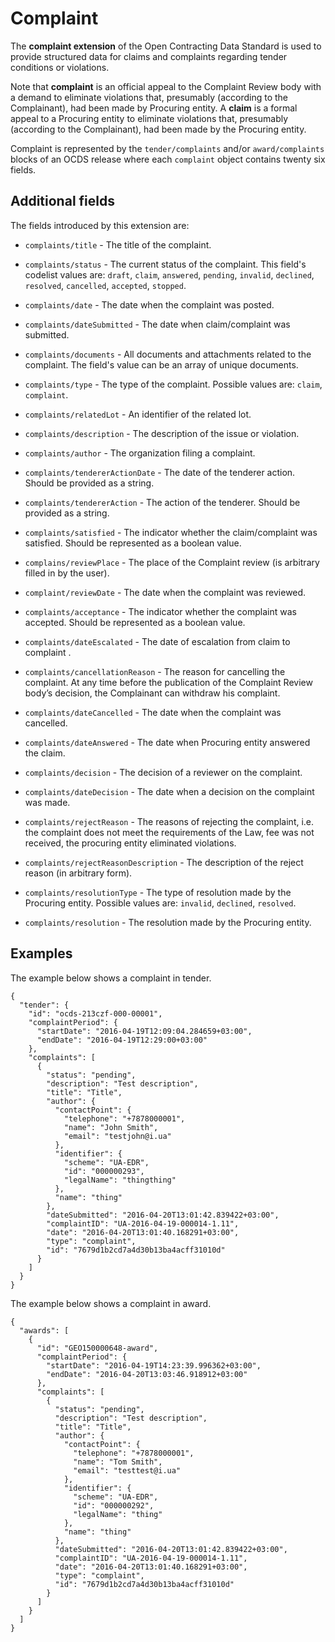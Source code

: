 # Complaint

The **complaint extension** of the Open Contracting Data Standard is used to provide structured data for claims and complaints regarding tender conditions or violations.

Note that **complaint** is an official appeal to the Complaint Review body with a demand to eliminate violations that, presumably (according to the Complainant), had been made by Procuring entity. A **claim** is a formal appeal to a Procuring entity to eliminate violations that, presumably (according to the Complainant), had been made by the Procuring entity.

Complaint is represented by the `tender/complaints` and/or `award/complaints` blocks of an OCDS release where each `complaint` object contains twenty six fields.

## Additional fields

The fields introduced by this extension are:

* `complaints/title` - The title of the complaint.

* `complaints/status` - The current status of the complaint. This field's codelist values are: `draft`, `claim`, `answered`, `pending`, `invalid`, `declined`, `resolved`, `cancelled`, `accepted`, `stopped`.

* `complaints/date` - The date when the complaint was posted.

* `complaints/dateSubmitted` - The date when claim/complaint was submitted.

* `complaints/documents` - All documents and attachments related to the complaint. The field's value can be an array of unique documents.

* `complaints/type` - The type of the complaint. Possible values are: `claim`, `complaint`.

* `complaints/relatedLot` - An identifier of the related lot.

* `complaints/description` - The description of the issue or violation. 

* `complaints/author` - The organization filing a complaint.  

* `complaints/tendererActionDate` - The date of the tenderer action. Should be provided as a string.

* `complaints/tendererAction` - The action of the tenderer. Should be provided as a string.

* `complaints/satisfied` - The indicator whether the claim/complaint was satisfied. Should be represented as 
a boolean value.

* `complains/reviewPlace` - The place of the Complaint review (is arbitrary filled in by the user).

* `complaint/reviewDate` - The date when the complaint was reviewed.

* `complaints/acceptance` - The indicator whether the complaint was accepted. Should be represented as a
boolean value.

* `complaints/dateEscalated` - The date of escalation from claim to complaint .

* `complaints/cancellationReason` - The reason for cancelling the complaint. At any time before the publication of the Complaint Review body’s decision, the Complainant can withdraw his complaint.

* `complaints/dateCancelled` - The date when the complaint was cancelled.
 
* `complaints/dateAnswered` - The date when Procuring entity answered the claim. 

* `complaints/decision` - The decision of a reviewer on the complaint.

* `complaints/dateDecision` - The date when a decision on the complaint was made.

* `complaints/rejectReason` - The reasons of rejecting the complaint, i.e. the complaint does not meet the requirements of the Law, fee was not received, the procuring entity eliminated violations.

* `complaints/rejectReasonDescription` - The description of the reject reason (in arbitrary form).

* `complaints/resolutionType` - The type of resolution made by the Procuring entity. Possible values are: `invalid`, `declined`, `resolved`.

* `complaints/resolution` - The resolution made by the Procuring entity.

## Examples
The example below shows a complaint in tender.
```
{
  "tender": {
    "id": "ocds-213czf-000-00001",
    "complaintPeriod": {
      "startDate": "2016-04-19T12:09:04.284659+03:00",
      "endDate": "2016-04-19T12:29:00+03:00"
    },
    "complaints": [
      {
        "status": "pending",
        "description": "Test description",
        "title": "Title",
        "author": {
          "contactPoint": {
            "telephone": "+7878000001",
            "name": "John Smith",
            "email": "testjohn@i.ua"
          },
          "identifier": {
            "scheme": "UA-EDR",
            "id": "000000293",
            "legalName": "thingthing"
          },
          "name": "thing"
        },
        "dateSubmitted": "2016-04-20T13:01:42.839422+03:00",
        "complaintID": "UA-2016-04-19-000014-1.11",
        "date": "2016-04-20T13:01:40.168291+03:00",
        "type": "complaint",
        "id": "7679d1b2cd7a4d30b13ba4acff31010d"
      }
    ]
  }
}
```
The example below shows a complaint in award.
```
{
  "awards": [
    {
      "id": "GEO150000648-award",
      "complaintPeriod": {
        "startDate": "2016-04-19T14:23:39.996362+03:00",
        "endDate": "2016-04-20T13:03:46.918912+03:00"
      },
      "complaints": [
        {
          "status": "pending",
          "description": "Test description",
          "title": "Title",
          "author": {
            "contactPoint": {
              "telephone": "+7878000001",
              "name": "Tom Smith",
              "email": "testtest@i.ua"
            },
            "identifier": {
              "scheme": "UA-EDR",
              "id": "000000292",
              "legalName": "thing"
            },
            "name": "thing"
          },
          "dateSubmitted": "2016-04-20T13:01:42.839422+03:00",
          "complaintID": "UA-2016-04-19-000014-1.11",
          "date": "2016-04-20T13:01:40.168291+03:00",
          "type": "complaint",
          "id": "7679d1b2cd7a4d30b13ba4acff31010d"
        }
      ]
    }
  ]
}
```
